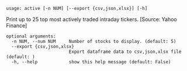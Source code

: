 ```
usage: active [-n NUM] [--export {csv,json,xlsx}] [-h]
```

Print up to 25 top most actively traded intraday tickers. [Source: Yahoo Finance]

```
optional arguments:
  -n NUM, --num NUM     Number of stocks to display. (default: 5)
  --export {csv,json,xlsx}
                        Export dataframe data to csv,json,xlsx file (default: )
  -h, --help            show this help message (default: False)
```
